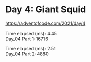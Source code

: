 # Day 4: Giant Squid #
https://adventofcode.com/2021/day/4

Time elapsed (ms): 4.45\
Day_04 Part 1: 16716

Time elapsed (ms): 2.51\
Day_04 Part 2: 4880
